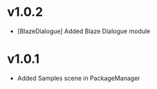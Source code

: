 # v1.0.2
- [BlazeDialogue] Added Blaze Dialogue module
# v1.0.1
- Added Samples scene in PackageManager